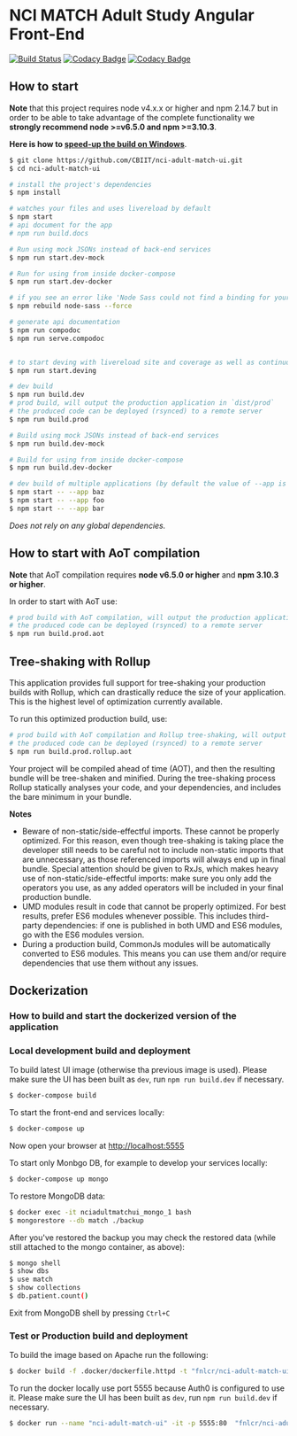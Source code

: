# NCI MATCH Adult Study Angular Front-End

[![Build Status](https://travis-ci.org/CBIIT/nci-adult-match-ui.svg?branch=master)](https://travis-ci.org/CBIIT/nci-adult-match-ui)
[![Codacy Badge](https://api.codacy.com/project/badge/Grade/d0059ed74fc241c3adc2da283aa0b7a9)](https://www.codacy.com/app/matchbox/nci-adult-match-ui?utm_source=github.com&amp;utm_medium=referral&amp;utm_content=CBIIT/nci-adult-match-ui&amp;utm_campaign=Badge_Grade)
[![Codacy Badge](https://api.codacy.com/project/badge/Coverage/d0059ed74fc241c3adc2da283aa0b7a9)](https://www.codacy.com/app/matchbox/nci-adult-match-ui?utm_source=github.com&utm_medium=referral&utm_content=CBIIT/nci-adult-match-ui&utm_campaign=Badge_Coverage)

## How to start

**Note** that this project requires node v4.x.x or higher and npm 2.14.7 but in order to be able to take advantage of the complete functionality we **strongly recommend node >=v6.5.0 and npm >=3.10.3**.

**Here is how to [speed-up the build on Windows](https://github.com/mgechev/angular-seed/wiki/Speed-up-the-build-on-Windows)**.

```bash
$ git clone https://github.com/CBIIT/nci-adult-match-ui.git
$ cd nci-adult-match-ui

# install the project's dependencies
$ npm install

# watches your files and uses livereload by default
$ npm start
# api document for the app
# npm run build.docs

# Run using mock JSONs instead of back-end services
$ npm run start.dev-mock

# Run for using from inside docker-compose
$ npm run start.dev-docker

# if you see an error like 'Node Sass could not find a binding for your current environment'
$ npm rebuild node-sass --force

# generate api documentation
$ npm run compodoc
$ npm run serve.compodoc


# to start deving with livereload site and coverage as well as continuous testing
$ npm run start.deving

# dev build
$ npm run build.dev
# prod build, will output the production application in `dist/prod`
# the produced code can be deployed (rsynced) to a remote server
$ npm run build.prod

# Build using mock JSONs instead of back-end services
$ npm run build.dev-mock

# Build for using from inside docker-compose
$ npm run build.dev-docker

# dev build of multiple applications (by default the value of --app is "app")
$ npm start -- --app baz
$ npm start -- --app foo
$ npm start -- --app bar
```
_Does not rely on any global dependencies._

## How to start with AoT compilation

**Note** that AoT compilation requires **node v6.5.0 or higher** and **npm 3.10.3 or higher**.

In order to start with AoT use:

```bash
# prod build with AoT compilation, will output the production application in `dist/prod`
# the produced code can be deployed (rsynced) to a remote server
$ npm run build.prod.aot
```

## Tree-shaking with Rollup

This application provides full support for tree-shaking your production builds with Rollup, which can drastically reduce the size of your application. This is the highest level of optimization currently available.

To run this optimized production build, use: 

```bash
# prod build with AoT compilation and Rollup tree-shaking, will output the production application in `dist/prod`
# the produced code can be deployed (rsynced) to a remote server
$ npm run build.prod.rollup.aot
```

Your project will be compiled ahead of time (AOT), and then the resulting bundle will be tree-shaken and minified. During the tree-shaking process Rollup statically analyses your code, and your dependencies, and includes the bare minimum in your bundle.

**Notes** 
- Beware of non-static/side-effectful imports. These cannot be properly optimized. For this reason, even though tree-shaking is taking place the developer still needs to be careful not to include non-static imports that are unnecessary, as those referenced imports will always end up in final bundle. Special attention should be given to RxJs, which makes heavy use of non-static/side-effectful imports: make sure you only add the operators you use, as any added operators will be included in your final production bundle.
- UMD modules result in code that cannot be properly optimized. For best results, prefer ES6 modules whenever possible. This includes third-party dependencies: if one is published in both UMD and ES6 modules, go with the ES6 modules version.
- During a production build, CommonJs modules will be automatically converted to ES6 modules. This means you can use them and/or require dependencies that use them without any issues.

## Dockerization

### How to build and start the dockerized version of the application 

### Local development build and deployment

To build latest UI image (otherwise tha previous image is used). Please make sure the UI has been built as `dev`, run `npm run build.dev` if necessary.

```bash
$ docker-compose build
```

To start the front-end and services locally:

```bash
$ docker-compose up
```

Now open your browser at [http://localhost:5555](http://localhost:5555)

To start only Monbgo DB, for example to develop your services locally:

```bash
$ docker-compose up mongo
```

To restore MongoDB data:

```bash
$ docker exec -it nciadultmatchui_mongo_1 bash
$ mongorestore --db match ./backup
```

After you've restored the backup you may check the restored data (while still attached to the mongo container, as above):

```bash
$ mongo shell
$ show dbs
$ use match
$ show collections
$ db.patient.count()
```

Exit from MongoDB shell by pressing `Ctrl+C`


### Test or Production build and deployment

To build the image based on Apache run the following:

```bash
$ docker build -f .docker/dockerfile.httpd -t "fnlcr/nci-adult-match-ui:latest" .
```

To run the docker locally use port 5555 because Auth0 is configured to use it. Please make sure the UI has been built as `dev`, run `npm run build.dev` if necessary.

```bash
$ docker run --name "nci-adult-match-ui" -it -p 5555:80  "fnlcr/nci-adult-match-ui:latest"
```
